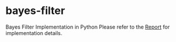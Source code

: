 # bayes-filter
Bayes Filter Implementation in Python
 Please refer to the [Report](bayes_filter_report.pdf) for implementation details.

